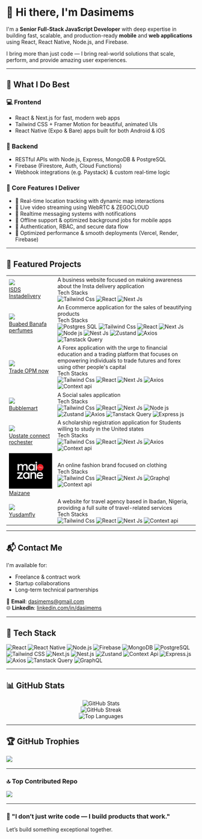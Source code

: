 # 👋 Hi there, I'm Dasimems

I'm a **Senior Full-Stack JavaScript Developer** with deep expertise in building fast, scalable, and production-ready **mobile** and **web applications** using React, React Native, Node.js, and Firebase.

I bring more than just code — I bring real-world solutions that scale, perform, and provide amazing user experiences.

---

## 🚀 What I Do Best

### 💻 Frontend
- React & Next.js for fast, modern web apps
- Tailwind CSS + Framer Motion for beautiful, animated UIs
- React Native (Expo & Bare) apps built for both Android & iOS

### 🧠 Backend
- RESTful APIs with Node.js, Express, MongoDB & PostgreSQL
- Firebase (Firestore, Auth, Cloud Functions)
- Webhook integrations (e.g. Paystack) & custom real-time logic

### 🔧 Core Features I Deliver
- 📍 Real-time location tracking with dynamic map interactions
- 🎥 Live video streaming using WebRTC & ZEGOCLOUD
- 💬 Realtime messaging systems with notifications
- 📲 Offline support & optimized background jobs for mobile apps
- 🔐 Authentication, RBAC, and secure data flow
- 🚀 Optimized performance & smooth deployments (Vercel, Render, Firebase)

---

## 📂 Featured Projects

<table>
  <tr>
    <td><a href="https://instadelivery.org" target="_blank"><img src="https://instadelivery.org/_next/static/media/logo.05c14fa1.svg" width="100%"/> <br /> ISDS Instadelivery</a></td>
    <td>A business website focused on making awareness about the Insta delivery application <br /> Tech Stacks<br /> 
<img src="https://img.shields.io/badge/-Tailwind%20CSS-06B6D4?logo=tailwind-css&logoColor=white&style=flat-square" alt="Tailwind Css" />
<img src="https://img.shields.io/badge/-React-61DAFB?logo=react&logoColor=white&style=flat-square" alt="React" />
<img src="https://img.shields.io/badge/-Next.js-000000?logo=next.js&logoColor=white&style=flat-square" alt="Next Js" /></td>
  </tr>
  <tr>
    <td><a href="https://banafa-94m3w.ondigitalocean.app" target="_blank"><img src="https://banafa-94m3w.ondigitalocean.app/meta_image.png" width="200"/> <br /> Buabed Banafa perfumes</a></td>
    <td>An Ecommerce application for the sales of beautifying products <br /> Tech Stacks<br /> 
      <img src="https://img.shields.io/badge/-PostgreSQL-336791?logo=postgresql&logoColor=white&style=flat-square" alt="Postgres SQL" />
<img src="https://img.shields.io/badge/-Tailwind%20CSS-06B6D4?logo=tailwind-css&logoColor=white&style=flat-square" alt="Tailwind Css" />
<img src="https://img.shields.io/badge/-React-61DAFB?logo=react&logoColor=white&style=flat-square" alt="React" />
<img src="https://img.shields.io/badge/-Next.js-000000?logo=next.js&logoColor=white&style=flat-square" alt="Next Js" />
<img src="https://img.shields.io/badge/-Node.js-339933?logo=node.js&logoColor=white&style=flat-square" alt="Node js" />
<img src="https://img.shields.io/badge/-Nest.js-E1214D?logo=nestjs&logoColor=white&style=flat-square" alt="Nest Js" />
<img src="https://img.shields.io/badge/-Zustand-808080?logo=zustand&logoColor=white&style=flat-square" alt="Zustand" />
<img src="https://img.shields.io/badge/-Axios-373747?logo=axios&logoColor=white&style=flat-square" alt="Axios" />
<img src="https://img.shields.io/badge/-Tanstack%20Query-F05937?logo=reactquery&logoColor=white&style=flat-square" alt="Tanstack Query" />
    </td>
  </tr>
<tr>
    <td><a href="https://www.tradeopmnow.com" target="_blank"><img src="https://www.tradeopmnow.com/_next/image?url=%2F_next%2Fstatic%2Fmedia%2FWhite-color.50975e37.png&w=64&q=75&dpl=dpl_BNa9h23kxBAiSncxYGrcovqFoJLu" width="200"/> <br /> Trade OPM now</a></td>
<td>A Forex application with the urge to financial education and a trading platform that focuses on empowering individuals to trade futures and forex using other people's capital <br /> Tech Stacks<br /> 
<img src="https://img.shields.io/badge/-Tailwind%20CSS-06B6D4?logo=tailwind-css&logoColor=white&style=flat-square" alt="Tailwind Css" />
<img src="https://img.shields.io/badge/-React-61DAFB?logo=react&logoColor=white&style=flat-square" alt="React" />
<img src="https://img.shields.io/badge/-Next.js-000000?logo=next.js&logoColor=white&style=flat-square" alt="Next Js" />
<img src="https://img.shields.io/badge/-Axios-373747?logo=axios&logoColor=white&style=flat-square" alt="Axios" />
<img src="https://img.shields.io/badge/-Context%20Api-61DAFB?logo=react&logoColor=white&style=flat-square" alt="Context api" /></td>
  </tr>
<tr>
    <td><a href="https://www.bubblemart.shop" target="_blank"><img src="https://bubblemart.shop/_next/static/media/logo.1d65f9f8.svg" width="200"/> <br /> Bubblemart</a></td>
<td>A Social sales application <br /> Tech Stacks<br /> 
<img src="https://img.shields.io/badge/-Tailwind%20CSS-06B6D4?logo=tailwind-css&logoColor=white&style=flat-square" alt="Tailwind Css" />
<img src="https://img.shields.io/badge/-React-61DAFB?logo=react&logoColor=white&style=flat-square" alt="React" />
<img src="https://img.shields.io/badge/-Next.js-000000?logo=next.js&logoColor=white&style=flat-square" alt="Next Js" />
<img src="https://img.shields.io/badge/-Node.js-339933?logo=node.js&logoColor=white&style=flat-square" alt="Node js" />
<img src="https://img.shields.io/badge/-Zustand-808080?logo=zustand&logoColor=white&style=flat-square" alt="Zustand" />
<img src="https://img.shields.io/badge/-Axios-373747?logo=axios&logoColor=white&style=flat-square" alt="Axios" />
<img src="https://img.shields.io/badge/-Tanstack%20Query-F05937?logo=reactquery&logoColor=white&style=flat-square" alt="Tanstack Query" />
<img src="https://img.shields.io/badge/-Express.js-FFFFFF?logo=express&logoColor=black&style=flat-square" alt="Express js" /></td>
  </tr>
  <tr>
    <td><a href="https://www.upstateconnectrochester.com/" target="_blank"><img src="https://www.upstateconnectrochester.com/_next/image?url=%2F_next%2Fstatic%2Fmedia%2Ffavicon.95910884.png&w=48&q=75" width="200"/> <br /> Upstate connect rochester</a></td>
<td>A scholarship registration application for Students willing to study in the United states <br /> Tech Stacks<br /> 
<img src="https://img.shields.io/badge/-Tailwind%20CSS-06B6D4?logo=tailwind-css&logoColor=white&style=flat-square" alt="Tailwind Css" />
<img src="https://img.shields.io/badge/-React-61DAFB?logo=react&logoColor=white&style=flat-square" alt="React" />
<img src="https://img.shields.io/badge/-Next.js-000000?logo=next.js&logoColor=white&style=flat-square" alt="Next Js" />
<img src="https://img.shields.io/badge/-Axios-373747?logo=axios&logoColor=white&style=flat-square" alt="Axios" />
<img src="https://img.shields.io/badge/-Context%20Api-61DAFB?logo=react&logoColor=white&style=flat-square" alt="Context api" /></td>
  </tr>
  <tr>
    <td><a href="https://www.maizane.com/" target="_blank"><img src="https://github.com/dasimems/dasimems/blob/main/maizane.png?raw=true" width="200"/> <br /> Maizane</a></td>
<td>An online fashion brand focused on clothing <br /> Tech Stacks<br /> 
<img src="https://img.shields.io/badge/-Tailwind%20CSS-06B6D4?logo=tailwind-css&logoColor=white&style=flat-square" alt="Tailwind Css" />
<img src="https://img.shields.io/badge/-React-61DAFB?logo=react&logoColor=white&style=flat-square" alt="React" />
<img src="https://img.shields.io/badge/-Next.js-000000?logo=next.js&logoColor=white&style=flat-square" alt="Next Js" />
<img src="https://img.shields.io/badge/-GraphQL-DE34A6?logo=graphql&logoColor=white&style=flat-square" alt="Graphql" />
<img src="https://img.shields.io/badge/-Context%20Api-61DAFB?logo=react&logoColor=white&style=flat-square" alt="Context api" /></td>
  </tr>
 <tr>
    <td><a href="https://www.yusdamfly.com/" target="_blank"><img src="https://yusdamfly.com/_next/image?url=%2F_next%2Fstatic%2Fmedia%2Fyusdam-logo.0dfce501.png&w=128&q=75" width="200"/> <br /> Yusdamfly</a></td>
<td>A website for travel agency based in Ibadan, Nigeria, providing a full suite of travel-related services<br /> Tech Stacks<br /> 
<img src="https://img.shields.io/badge/-Tailwind%20CSS-06B6D4?logo=tailwind-css&logoColor=white&style=flat-square" alt="Tailwind Css" />
<img src="https://img.shields.io/badge/-React-61DAFB?logo=react&logoColor=white&style=flat-square" alt="React" />
<img src="https://img.shields.io/badge/-Next.js-000000?logo=next.js&logoColor=white&style=flat-square" alt="Next Js" />
<img src="https://img.shields.io/badge/-Context%20Api-61DAFB?logo=react&logoColor=white&style=flat-square" alt="Context api" /></td>
  </tr>
<!--   <tr>
    <td><a href="https://play.dasimems.tech" target="_blank"><img src="https://play.dasimems.tech/meta.png" width="100%"/></a></td>
  </tr> -->
</table>

---

## 📬 Contact Me

I'm available for:
- Freelance & contract work
- Startup collaborations
- Long-term technical partnerships

📧 **Email**: [dasimems@gmail.com](mailto:dasimems@gmail.com)  
🌐 **LinkedIn**: [linkedin.com/in/dasimems](https://linkedin.com/in/dasimems)

---

## 🧠 Tech Stack

![React](https://img.shields.io/badge/-React-61DAFB?logo=react&logoColor=white&style=flat-square)
![React Native](https://img.shields.io/badge/-React%20Native-61DAFB?logo=react&logoColor=white&style=flat-square)
![Node.js](https://img.shields.io/badge/-Node.js-339933?logo=node.js&logoColor=white&style=flat-square)
![Firebase](https://img.shields.io/badge/-Firebase-FFCA28?logo=firebase&logoColor=white&style=flat-square)
![MongoDB](https://img.shields.io/badge/-MongoDB-47A248?logo=mongodb&logoColor=white&style=flat-square)
![PostgreSQL](https://img.shields.io/badge/-PostgreSQL-336791?logo=postgresql&logoColor=white&style=flat-square)
![Tailwind CSS](https://img.shields.io/badge/-Tailwind%20CSS-06B6D4?logo=tailwind-css&logoColor=white&style=flat-square)
![Next.js](https://img.shields.io/badge/-Next.js-000000?logo=next.js&logoColor=white&style=flat-square)
![Nest.js](https://img.shields.io/badge/-Nest.js-E1214D?logo=nestjs&logoColor=white&style=flat-square)
![Zustand](https://img.shields.io/badge/-Zustand-808080?logo=zustand&logoColor=white&style=flat-square)
![Context Api](https://img.shields.io/badge/-Context%20Api-61DAFB?logo=react&logoColor=white&style=flat-square)
![Express.js](https://img.shields.io/badge/-Express.js-FFFFFF?logo=express&logoColor=black&style=flat-square)
![Axios](https://img.shields.io/badge/-Axios-373747?logo=axios&logoColor=white&style=flat-square)
![Tanstack Query](https://img.shields.io/badge/-Tanstack%20Query-F05937?logo=reactquery&logoColor=white&style=flat-square)
![GraphQL](https://img.shields.io/badge/-GraphQL-DE34A6?logo=graphql&logoColor=white&style=flat-square)

---

## 📊 GitHub Stats

 <p align="center">
  <img src="https://github-readme-stats.vercel.app/api?username=dasimems&show_icons=true&theme=radical" alt="GitHub Stats" />
  <br/>
  <img src="https://nirzak-streak-stats.vercel.app/?user=dasimems&theme=radical&hide_border=true" alt="GitHub Streak" />
  <br/>
  <img src="https://github-readme-stats.vercel.app/api/top-langs/?username=dasimems&layout=compact&theme=radical" alt="Top Languages" />
</p>

---

## 🏆 GitHub Trophies
![](https://github-profile-trophy.vercel.app/?username=dasimems&theme=radical&no-frame=false&no-bg=true&margin-w=4)

---

### 🔝 Top Contributed Repo
![](https://github-contributor-stats.vercel.app/api?username=dasimems&limit=5&theme=dark&combine_all_yearly_contributions=true)

---

### 🧭 "I don’t just write code — I build products that work."

Let’s build something exceptional together.

